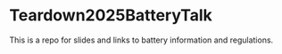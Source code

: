 # Teardown2025BatteryTalk
This is a repo for slides and links to battery information and regulations.
